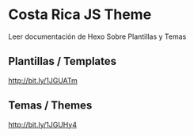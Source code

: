 # Costa Rica JS Theme

Leer documentación de Hexo Sobre Plantillas y Temas

## Plantillas / Templates
http://bit.ly/1JGUATm

## Temas / Themes
http://bit.ly/1JGUHy4

